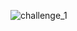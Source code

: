 ![challenge_1](https://github.com/pablocidq/Robot_trading_v1.2/assets/87450684/6669fdd2-c0d4-4b2d-baa5-91cf4c779a8d)
